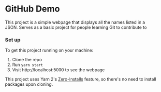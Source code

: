 # GitHub Demo

This project is a simple webpage that displays all the names listed in a JSON. Serves as a basic project for people learning Git to contribute to

### Set up

To get this project running on your machine:

1. Clone the repo
2. Run `yarn start`
3. Visit http://localhost:5000 to see the webpage

This project uses Yarn 2's [Zero-Installs]() feature, so there's no need to install packages upon cloning.
